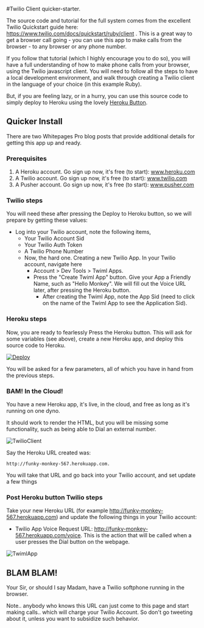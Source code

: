 #Twilio Client quicker-starter.

The source code and tutorial for the full system comes from the excellent Twilio Quickstart guide here: <https://www.twilio.com/docs/quickstart/ruby/client> .  This is a great way to get a browser call going - you can use this app to make calls from the browser - to any browser or any phone number.

If you follow that tutorial (which I highly encourage you to do so), you will have a full understanding of how to make phone calls from your browser, using the Twilio javascript client.  You will need to follow all the steps to have a local development environment, and walk through creating a Twilio client in the language of your choice (in this example Ruby).

But, if  you are feeling lazy, or in a hurry, you can use this source code to simply deploy to Heroku using the lovely [Heroku Button](https://blog.heroku.com/archives/2014/8/7/heroku-button). 

## Quicker Install ##
There are two Whitepages Pro blog posts that provide additional details for getting this app up and ready.

### Prerequisites 
1.  A Heroku account. Go sign up now, it's free (to start): www.heroku.com
2.  A Twilio account. Go sign up now, it's free (to start): www.twilio.com
3.  A Pusher account. Go sign up now, it's free (to start): www.pusher.com

### Twilio steps

You will need these after pressing the Deploy to Heroku button, so we will prepare by getting these values:

- Log into your Twilio account, note the following items,
	- Your Twilio Account Sid
	- Your Twilio Auth Token
	- A Twilio Phone Number 
	- Now, the hard one. Creating a new Twilio App.  In your Twilio account, navigate here
	  - Account > Dev Tools > Twiml Apps.  
	  - Press the "Create Twiml App" button.  Give your App a Friendly Name, such as "Hello Monkey". We will fill out the Voice URL later, after pressing the Heroku button.  
		- After creating the Twiml App, note the App Sid (need to click on the name of the Twiml App to see the Application Sid).

### Heroku steps

Now, you are ready to fearlessly Press the Heroku button. This will ask for some variables (see above), create a new Heroku app, and deploy this source code to Heroku.

[![Deploy](https://www.herokucdn.com/deploy/button.png)](https://heroku.com/deploy) 

You will be asked for a few parameters, all of which you have in hand from the previous steps.


### BAM! In the Cloud! 

You have a new Heroku app, it's live, in the cloud, and free as long as it's running on one dyno.  

It should work to render the HTML, but you will be missing some functionality, such as being able to Dial an external number.

![TwilioClient](http://uploadir.com/u/udmp7g31 "Twilio Client")



Say the Heroku URL created was:

	http://funky-monkey-567.herokuapp.com. 

You will take that URL and go back into your Twilio account, and set update a few things
	 
### Post Heroku button Twilio steps

Take your new Heroku URL (for example http://funky-monkey-567.herokuapp.com) and update the following things in your Twilio account:

* Twilio App Voice Request URL: http://funky-monkey-567.herokuapp.com/voice. This is the action that will be called when a user presses the Dial button on the webpage.  

![TwimlApp](http://uploadir.com/u/ee82e4sm "TwimlApp")


## BLAM BLAM!  

Your Sir, or should I say Madam, have a Twilio softphone running in the browser. 

Note.. anybody who knows this URL can just come to this page and start making calls.. which will charge your Twilio Account. So don't go tweeting about it, unless you want to subsidize such behavior.











